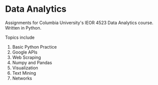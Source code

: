 # Data Analytics
Assignments for Columbia University's IEOR 4523 Data Analytics course. Written in Python.

Topics include 
1. Basic Python Practice
2. Google APIs
3. Web Scraping
4. Numpy and Pandas
5. Visualization
6. Text Mining
7. Networks
